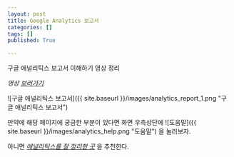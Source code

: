 ```yaml
---
layout: post
title: Google Analytics 보고서
categories: []
tags: []
published: True

---
```


구글 애널리틱스 보고서 이해하기 영상 정리

*영상 [보러가기](https://www.youtube.com/watch?v=qFmXLGheyqs)*

![구글 애널리틱스 보고서]({{ site.baseurl }}/images/analytics_report_1.png "구글 애널리틱스 보고서")



만약에 해당 페이지에 궁금한 부분이 있다면 
화면 우측상단에 ![도움말]({{ site.baseurl }}/images/analytics_help.png "도움말") 을 눌러보자.

아니면 *[애널리틱스를 잘 정리한 곳](http://www.thedigitalmkt.com/google_analytics_basics/)* 을 추천한다.


